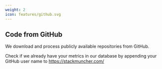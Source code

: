 ```yaml
---
weight: 2
icon: features/github.svg
---
```


## Code from GitHub

We download and process publicly available repositories from GitHub.

Check if we already have your metrics in our database by appending your GitHub user name to https://stackmuncher.com/